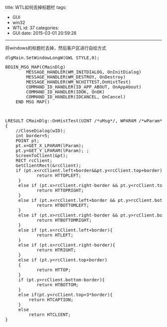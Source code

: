 title: WTL如何去掉标题栏
tags:
  - GUI
  - win32
  - WTL
id: 37
categories:
  - GUI
date: 2015-03-01 20:59:28
---

将windows的标题栏去掉，然后客户区进行自绘方式

<!--more-->
<pre class="brush:cpp">dlgMain.SetWindowLongW(GWL_STYLE,0);</pre>
<pre class="brush:cpp">BEGIN_MSG_MAP(CMainDlg)
		MESSAGE_HANDLER(WM_INITDIALOG, OnInitDialog)
		MESSAGE_HANDLER(WM_DESTROY, OnDestroy)
		MESSAGE_HANDLER(WM_NCHITTEST,OnHistTest)
		COMMAND_ID_HANDLER(ID_APP_ABOUT, OnAppAbout)
		COMMAND_ID_HANDLER(IDOK, OnOK)
		COMMAND_ID_HANDLER(IDCANCEL, OnCancel)
	END_MSG_MAP()</pre>
&nbsp;
<pre class="brush:cpp">LRESULT CMainDlg::OnHistTest(UINT /*uMsg*/, WPARAM /*wParam*/, LPARAM lParam, BOOL&amp; /*bHandled*/)
{
	//CloseDialog(wID);
	int border=5;
	POINT pt; 
	pt.x=GET_X_LPARAM(lParam);
	pt.y=GET_Y_LPARAM(lParam); ;
	ScreenToClient(&amp;pt);
	RECT rcClient; 
	GetClientRect(&amp;rcClient);
	if (pt.x&lt;rcClient.left+border&amp;&amp;pt.y&lt;rcClient.top+border){
			return HTTOPLEFT;
	 }
	 else if (pt.x&gt;rcClient.right-border &amp;&amp; pt.y&lt;rcClient.top+border){
			return HTTOPRIGHT;
	 }
	 else if (pt.x&lt;rcClient.left+border &amp;&amp; pt.y&gt;rcClient.bottom-border){
			return HTBOTTOMLEFT;
	 }
	 else if (pt.x&gt;rcClient.right-border &amp;&amp; pt.y&gt;rcClient.bottom-border){
			return HTBOTTOMRIGHT;
	 }
	 else if (pt.x&lt;rcClient.left+border){
			return HTLEFT;
	 }
	 else if (pt.x&gt;rcClient.right-border){
			return HTRIGHT;
	 }
	 else if (pt.y&lt;rcClient.top+border)
	 {
			return HTTOP;
	 }
	 if (pt.y&gt;rcClient.bottom-border){
			return HTBOTTOM;
	 }
	 else if(pt.y&lt;rcClient.top+3*border){
		 return HTCAPTION;
	 }
	 else
		 return HTCLIENT;
}</pre>
&nbsp;